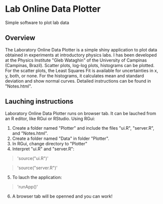 # Lab Online Data Plotter
Simple software to plot lab data 

## Overview

The Laboratory Online Data Plotter is a simple shiny application to plot data obtained in experiments at introductory physics labs. I has been developed at the Physics Institute "Gleb Wataghin" of the University of Campinas (Campinas, Brazil). Scatter plots, log-log plots, histograms can be plotted. For the scatter plots, the Least Squares Fit is available for uncertainties in x, y, both, or none. For the histograms, it calculates mean and standard deviation and show normal curves. Detailed instructions can be found in "Notes.html".

## Lauching instructions

Laboratory Online Data Plotter runs on browser tab. It can be lauched from an R editor, like RGui or RStudio. Using RGui:
1. Create a folder named "Plotter" and include the files "ui.R", "server.R", and "Notes.html".
2. Create a folder named "Data" in folder "Plotter".
3. In RGui, change directory to "Plotter"
4. Interpret "ui.R" and "server.R":
> 'source("ui.R")'

> 'source("server.R")'
5. To lauch the application:
> 'runApp()'
6. A browser tab will be openned and you can work!
